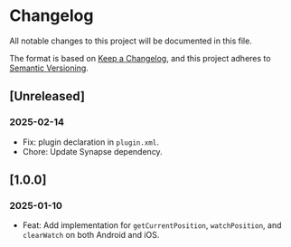 # Changelog
All notable changes to this project will be documented in this file.

The format is based on [Keep a Changelog](https://keepachangelog.com/en/1.0.0/),
and this project adheres to [Semantic Versioning](https://semver.org/spec/v2.0.0.html).

## [Unreleased]

### 2025-02-14

- Fix: plugin declaration in `plugin.xml`.
- Chore: Update Synapse dependency.

## [1.0.0]

### 2025-01-10
- Feat: Add implementation for `getCurrentPosition`, `watchPosition`, and `clearWatch` on both Android and iOS.
